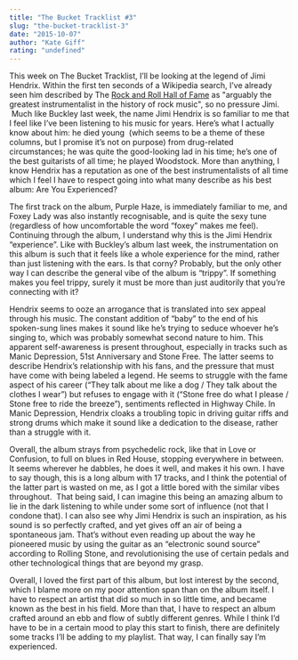 ```yaml
---
title: "The Bucket Tracklist #3"
slug: "the-bucket-tracklist-3"
date: "2015-10-07"
author: "Kate Giff"
rating: "undefined"
---
```


This week on The Bucket Tracklist, I’ll be looking at the legend of Jimi Hendrix. Within the first ten seconds of a Wikipedia search, I’ve already seen him described by The [Rock and Roll Hall of Fame](https://en.wikipedia.org/wiki/Rock_and_Roll_Hall_of_Fame) as "arguably the greatest instrumentalist in the history of rock music", so no pressure Jimi.  Much like Buckley last week, the name Jimi Hendrix is so familiar to me that I feel like I’ve been listening to his music for years. Here’s what I actually know about him: he died young  (which seems to be a theme of these columns, but I promise it’s not on purpose) from drug-related circumstances; he was quite the good-looking lad in his time; he’s one of the best guitarists of all time; he played Woodstock. More than anything, I know Hendrix has a reputation as one of the best instrumentalists of all time which I feel I have to respect going into what many describe as his best album: Are You Experienced?

The first track on the album, Purple Haze, is immediately familiar to me, and Foxey Lady was also instantly recognisable, and is quite the sexy tune (regardless of how uncomfortable the word “foxey” makes me feel). Continuing through the album, I understand why this is the Jimi Hendrix “experience”. Like with Buckley’s album last week, the instrumentation on this album is such that it feels like a whole experience for the mind, rather than just listening with the ears. Is that corny? Probably, but the only other way I can describe the general vibe of the album is “trippy”. If something makes you feel trippy, surely it must be more than just auditorily that you’re connecting with it?

Hendrix seems to ooze an arrogance that is translated into sex appeal through his music. The constant addition of “baby” to the end of his spoken-sung lines makes it sound like he’s trying to seduce whoever he’s singing to, which was probably somewhat second nature to him. This apparent self-awareness is present throughout, especially in tracks such as Manic Depression, 51st Anniversary and Stone Free. The latter seems to describe Hendrix’s relationship with his fans, and the pressure that must have come with being labeled a legend. He seems to struggle with the fame aspect of his career (“They talk about me like a dog / They talk about the clothes I wear”) but refuses to engage with it (“Stone free do what I please / Stone free to ride the breeze”), sentiments reflected in Highway Chile. In Manic Depression, Hendrix cloaks a troubling topic in driving guitar riffs and strong drums which make it sound like a dedication to the disease, rather than a struggle with it.

Overall, the album strays from psychedelic rock, like that in Love or Confusion, to full on blues in Red House, stopping everywhere in between. It seems wherever he dabbles, he does it well, and makes it his own. I have to say though, this is a long album with 17 tracks, and I think the potential of the latter part is wasted on me, as I got a little bored with the similar vibes throughout.  That being said, I can imagine this being an amazing album to lie in the dark listening to while under some sort of influence (not that I condone that). I can also see why Jimi Hendrix is such an inspiration, as his sound is so perfectly crafted, and yet gives off an air of being a spontaneous jam. That’s without even reading up about the way he pioneered music by using the guitar as an “electronic sound source” according to Rolling Stone, and revolutionising the use of certain pedals and other technological things that are beyond my grasp.

Overall, I loved the first part of this album, but lost interest by the second, which I blame more on my poor attention span than on the album itself. I have to respect an artist that did so much in so little time, and became known as the best in his field. More than that, I have to respect an album crafted around an ebb and flow of subtly different genres. While I think I’d have to be in a certain mood to play this start to finish, there are definitely some tracks I’ll be adding to my playlist. That way, I can finally say I’m experienced.
